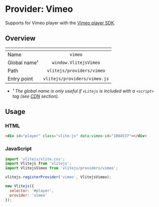 # Provider: Vimeo

Supports for Vimeo player with the [Vimeo player SDK](https://developer.vimeo.com/player/sdk/basics).

## Overview

| <!-- -->          |           <!-- -->           |
| ----------------- | :--------------------------: |
| Name              |           `vimeo`            |
| Global name&sup1; |    `window.VlitejsVimeo`     |
| Path              |  `vlitejs/providers/vimeo`   |
| Entry point       | `vlitejs/providers/vimeo.js` |

- _&sup1; The global name is only useful if `vLitejs` is included with a `<script>` tag (see [CDN](../../../README.md#CDN) section)._

## Usage

### HTML

```html
<div id="player" class="vlite-js" data-vimeo-id="1084537"></div>
```

### JavaScript

```js
import 'vlitejs/vlite.css';
import Vlitejs from 'vlitejs';
import VlitejsVimeo from 'vlitejs/providers/vimeo';

vlitejs.registerProvider('vimeo', VlitejsVimeo);

new Vlitejs({
  selector: '#player',
  provider: 'vimeo'
});
```
